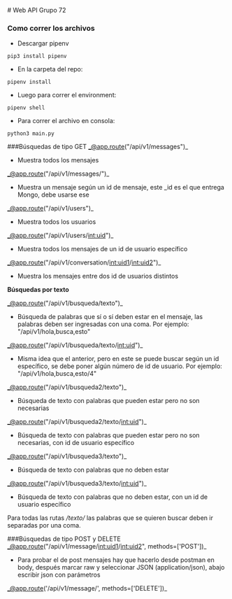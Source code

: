 ﻿﻿﻿﻿﻿﻿﻿﻿﻿﻿﻿﻿﻿﻿﻿﻿﻿﻿﻿﻿﻿﻿﻿﻿﻿﻿﻿﻿﻿﻿﻿﻿﻿﻿﻿﻿﻿﻿﻿﻿﻿﻿﻿﻿# Web API Grupo 72### Como correr los archivos- Descargar pipenv```pip3 install pipenv```- En la carpeta del repo:```pipenv install```- Luego para correr el environment:```pipenv shell```- Para correr el archivo en consola:```python3 main.py```###Búsquedas de tipo GET_@app.route("/api/v1/messages")_- Muestra todos los mensajes_@app.route("/api/v1/messages/<mid>")_- Muestra un mensaje según un id de mensaje, este _id es el que entrega Mongo, debe usarse ese_@app.route("/api/v1/users")_- Muestra todos los usuarios_@app.route("/api/v1/users/<int:uid>")_ - Muestra todos los mensajes de un id de usuario específico_@app.route("/api/v1/conversation/<int:uid1>/<int:uid2>")_- Muestra los mensajes entre dos id de usuarios distintos**Búsquedas por texto**_@app.route("/api/v1/busqueda/texto")_- Búsqueda de palabras que sí o sí deben estar en el mensaje, las palabras deben ser ingresadas con una coma. Por ejemplo: "/api/v1/hola,busca,esto"_@app.route("/api/v1/busqueda/texto/<int:uid>")_- Misma idea que el anterior, pero en este se puede buscar según un id específico, se debe poner algún número de id de usuario.  Por ejemplo: "/api/v1/hola,busca,esto/4"_@app.route("/api/v1/busqueda2/texto")_- Búsqueda de texto con palabras que pueden estar pero no son necesarias_@app.route("/api/v1/busqueda2/texto/<int:uid>")_- Búsqueda de texto con palabras que pueden estar pero no son necesarias, con id de usuario específico_@app.route("/api/v1/busqueda3/texto")_- Búsqueda de texto con palabras que no deben estar_@app.route("/api/v1/busqueda3/texto/<int:uid>")_- Búsqueda de texto con palabras que no deben estar, con un id de usuario específico Para todas las rutas _/texto/_ las palabras que se quieren buscar deben ir separadas por una coma. ###Búsquedas de tipo POST y DELETE_@app.route("/api/v1/message/<int:uid1>/<int:uid2>", methods=['POST'])_- Para probar el de post mensajes hay que hacerlo desde postman en body, después marcar raw y seleccionar JSON (application/json), abajo escribir json con parámetros _@app.route('/api/v1/message/<mid>', methods=['DELETE'])_